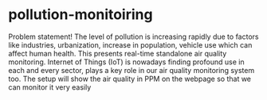 # pollution-monitoiring

Problem statement!
The level of pollution is increasing rapidly due to factors like industries, urbanization, increase in population, vehicle use which can affect human health. This presents real-time standalone air quality monitoring. Internet of Things (IoT) is nowadays finding profound use in each and every sector, plays a key role in our air quality monitoring system too. The setup will show the air quality in PPM on the webpage so that we can monitor it very easily

